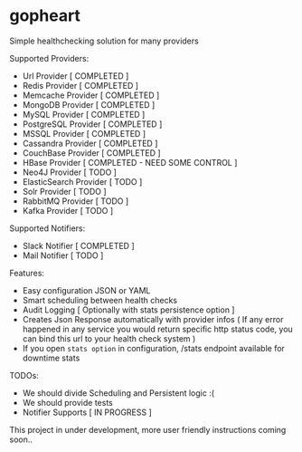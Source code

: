 # gopheart
Simple healthchecking solution for many providers

Supported Providers:
  - Url Provider [ COMPLETED ]
  - Redis Provider [ COMPLETED ]
  - Memcache Provider [ COMPLETED ]
  - MongoDB Provider [ COMPLETED ]
  - MySQL Provider [ COMPLETED ]
  - PostgreSQL Provider [ COMPLETED ]
  - MSSQL Provider [ COMPLETED ]
  - Cassandra Provider [ COMPLETED ]
  - CouchBase Provider [ COMPLETED ]
  - HBase Provider [ COMPLETED - NEED SOME CONTROL ]
  - Neo4J Provider [ TODO ]
  - ElasticSearch Provider [ TODO ]
  - Solr Provider [ TODO ]
  - RabbitMQ Provider [ TODO ]
  - Kafka Provider [ TODO ]

Supported Notifiers:
  - Slack Notifier [ COMPLETED ]
  - Mail Notifier [ TODO ]
  
Features:
  - Easy configuration JSON or YAML
  - Smart scheduling between health checks
  - Audit Logging [ Optionally with stats persistence option ]
  - Creates Json Response automatically with provider infos ( If any error happened in any service you would return specific http status code, you can bind this url to your health check system )
  - If you open `stats option` in configuration, /stats endpoint available for downtime stats

TODOs:
  - We should divide Scheduling and Persistent logic :(
  - We should provide tests
  - Notifier Supports [ IN PROGRESS ]

This project in under development, more user friendly instructions coming soon..
